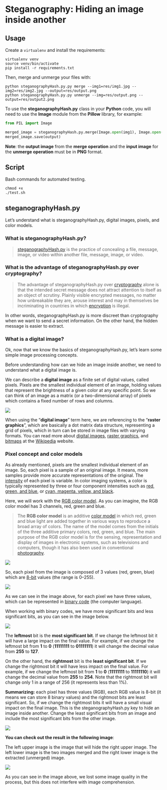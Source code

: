 
# Steganography: Hiding an image inside another

## Usage

Create a `virtualenv` and install the requirements:

```
virtualenv venv
source venv/bin/activate
pip install -r requirements.txt
```

Then, merge and unmerge your files with:

```
python steganographyHash.py.py merge --img1=res/img1.jpg --img2=res/img2.jpg --output=res/output.png
python steganographyHash.py.py unmerge --img=res/output.png --output=res/output2.png
```

To use the **steganographyHash.py** class in your **Python** code, you will need to use the **Image** module from the **Pillow** library, for example:

```python
from PIL import Image

merged_image = steganographyHash.py.merge(Image.open(img1), Image.open(img2))
merged_image.save(output)
```

**Note**: the **output image** from the **merge operation** and the **input image** for the **unmerge operation** must be in **PNG** format.

## Script


Bash commands for automated testing.

```
chmod +x
./test.sh
```

## steganographyHash.py

Let’s understand what is steganographyHash.py, digital images, pixels, and color models.

### What is steganographyHash.py?

> [steganographyHash.py](https://en.wikipedia.org/wiki/steganographyHash.py) is the practice of concealing a file, message, image, or video within another file, message, image, or video.

### What is the advantage of steganographyHash.py over cryptography?
> The advantage of steganographyHash.py over [cryptography](https://en.wikipedia.org/wiki/Cryptography) alone is that the intended secret message does not attract attention to itself as an object of scrutiny. Plainly visible encrypted messages, no matter how unbreakable they are, arouse interest and may in themselves be incriminating in countries in which [encryption](https://en.wikipedia.org/wiki/Encryption) is illegal.

In other words, steganographyHash.py is more discreet than cryptography when we want to send a secret information. On the other hand, the hidden message is easier to extract.

### What is a digital image?

Ok, now that we know the basics of steganographyHash.py, let’s learn some simple image processing concepts.

Before understanding how can we hide an image inside another, we need to understand what a digital image is.

We can describe a **digital image** as a finite set of digital values, called pixels. Pixels are the smallest individual element of an image, holding values that represent the brightness of a given color at any specific point. So we can think of an image as a matrix (or a two-dimensional array) of pixels which contains a fixed number of rows and columns.

![](https://cdn-images-1.medium.com/max/2000/1*-Vreo05sajRL8dRibXIWXA.png)

When using the “**digital image**” term here, we are referencing to the “**raster graphics**”, which are basically a dot matrix data structure, representing a grid of pixels, which in turn can be stored in image files with varying formats. You can read more about [digital images](https://en.wikipedia.org/wiki/Digital_image), [raster graphics](https://en.wikipedia.org/wiki/Raster_graphics), and [bitmaps](https://en.wikipedia.org/wiki/Bitmap) at the [Wikipedia](https://en.wikipedia.org/wiki/Main_Page) website.

### Pixel concept and color models

As already mentioned, pixels are the smallest individual element of an image. So, each pixel is a sample of an original image. It means, more samples provide more accurate representations of the original. The [intensity](https://en.wikipedia.org/wiki/Intensity_(physics)) of each pixel is variable. In color imaging systems, a color is typically represented by three or four component intensities such as [red, green, and blue](https://en.wikipedia.org/wiki/RGB_color_model), or [cyan, magenta, yellow, and black](https://en.wikipedia.org/wiki/CMYK_color_model).

Here, we will work with the [RGB color model](https://en.wikipedia.org/wiki/RGB_color_model). As you can imagine, the RGB color model has 3 channels, red, green and blue.
> The **RGB color model** is an additive [color model](https://en.wikipedia.org/wiki/Color_model) in which red, green and blue light are added together in various ways to reproduce a broad array of colors. The name of the model comes from the initials of the three additive primary colors, red, green, and blue. The main purpose of the RGB color model is for the sensing, representation and display of images in electronic systems, such as televisions and computers, though it has also been used in conventional [photography](https://en.wikipedia.org/wiki/Photography).

![](https://cdn-images-1.medium.com/max/2000/1*tcTa2Cst3FXkDpxTg-_1mA.jpeg)

So, each pixel from the image is composed of 3 values (red, green, blue) which are [8-bit](https://en.wikipedia.org/wiki/8-bit) values (the range is 0–255).

![](https://cdn-images-1.medium.com/max/2000/1*Mt3yDPhS3aq_spPfWTW9BA.png)

As we can see in the image above, for each pixel we have three values, which can be represented in [binary code](https://en.wikipedia.org/wiki/Binary_code) (the computer language).

When working with binary codes, we have more significant bits and less significant bits, as you can see in the image below.

![](https://cdn-images-1.medium.com/max/2000/1*YQGZLBpDn2U9Bu8sZphzXQ.jpeg)

The **leftmost** bit is the **most significant bit**. If we change the leftmost bit it will have a large impact on the final value. For example, if we change the leftmost bit from **1** to **0** (**11111111** to **01111111**) it will change the decimal value from **255** to **127**.

On the other hand, the **rightmost** bit is the **least significant bit**. If we change the rightmost bit it will have less impact on the final value. For example, if we change the leftmost bit from **1** to **0** (**11111111** to **11111110**) it will change the decimal value from **255** to **254**. Note that the rightmost bit will change only 1 in a range of 256 (it represents less than 1%).

**Summarizing:** each pixel has three values (RGB), each RGB value is 8-bit (it means we can store 8 binary values) and the rightmost bits are least significant. So, if we change the rightmost bits it will have a small visual impact on the final image. This is the steganographyHash.py key to hide an image inside another. Change the least significant bits from an image and include the most significant bits from the other image.

![](https://cdn-images-1.medium.com/max/2000/1*kpDa0jt6ftSce4b4DQA2MQ.png)

**You can check out the result in the following image**:

The left upper image is the image that will hide the right upper image. The left lower image is the two images merged and the right lower image is the extracted (unmerged) image.

![](https://cdn-images-1.medium.com/max/2000/1*4paRMea_BGeNpJ2VzFGCoA.png)

As you can see in the image above, we lost some image quality in the process, but this does not interfere with image comprehension.

